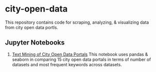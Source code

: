 # city-open-data

This repository contains code for scraping, analyzing, & visualizing data from city open data portls.

## Jupyter Notebooks

1. [Text Mining of City Open Data Portals](https://github.com/zoews/city-open-data/blob/master/explore_cities.ipynb) This notebook uses pandas & seaborn in comparing 15 city open data portals in terms of number of datasets and most frequent keywords across datasets.